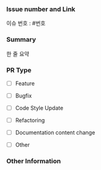 ### Issue number and Link
이슈 번호 : #번호


### Summary
한 줄 요약


### PR Type
- [ ] Feature
- [ ] Bugfix
- [ ] Code Style Update
- [ ] Refactoring
- [ ] Documentation content change
- [ ] Other


### Other Information
